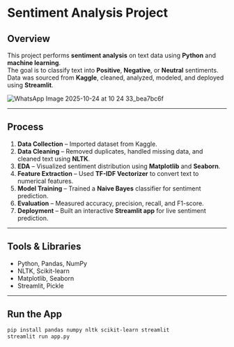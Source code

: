 # Sentiment Analysis Project

## Overview
This project performs **sentiment analysis** on text data using **Python** and **machine learning**.  
The goal is to classify text into **Positive**, **Negative**, or **Neutral** sentiments.  
Data was sourced from **Kaggle**, cleaned, analyzed, modeled, and deployed using **Streamlit**.

![WhatsApp Image 2025-10-24 at 10 24 33_bea7bc6f](https://github.com/user-attachments/assets/62c66a55-ddd8-4a24-bbf7-554c4535f69a)

---

## Process
1. **Data Collection** – Imported dataset from Kaggle.  
2. **Data Cleaning** – Removed duplicates, handled missing data, and cleaned text using **NLTK**.  
3. **EDA** – Visualized sentiment distribution using **Matplotlib** and **Seaborn**.  
4. **Feature Extraction** – Used **TF-IDF Vectorizer** to convert text to numerical features.  
5. **Model Training** – Trained a **Naive Bayes** classifier for sentiment prediction.  
6. **Evaluation** – Measured accuracy, precision, recall, and F1-score.  
7. **Deployment** – Built an interactive **Streamlit app** for live sentiment prediction.

---

## Tools & Libraries
- Python, Pandas, NumPy  
- NLTK, Scikit-learn  
- Matplotlib, Seaborn  
- Streamlit, Pickle  

---

## Run the App
```bash
pip install pandas numpy nltk scikit-learn streamlit
streamlit run app.py
